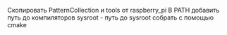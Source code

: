 Скопировать PatternCollection и tools от raspberry_pi
В PATH добавить путь до компиляторов
sysroot - путь до sysroot
собрать с помощью cmake
